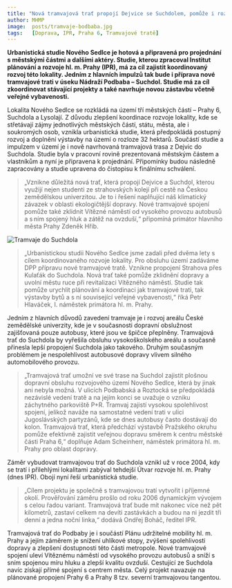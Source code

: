 ```yaml
---
title: "Nová tramvajová trať propojí Dejvice se Suchdolem, pomůže i rozvoji Nového Sedlce"
author: MHMP
image: 	posts/tramvaje-bodbaba.jpg
tags:   [Doprava, IPR, Praha 6, Tramvajové tratě]
---
```


**Urbanistická studie Nového Sedlce je hotová a připravená pro projednání s městskými částmi a dalšími aktéry. Studie, kterou zpracoval Institut plánování a rozvoje hl. m. Prahy (IPR), má za cíl zajistit koordinovaný rozvoj této lokality. Jedním z hlavních impulzů tak bude i příprava nové tramvajové trati v úseku Nádraží Podbaba – Suchdol. Studie má za cíl zkoordinovat stávající projekty a také navrhuje novou zástavbu včetně veřejné vybavenosti.**

Lokalita Nového Sedlce se rozkládá na území tří městských částí – Prahy 6, Suchdola a Lysolají. Z důvodu zlepšení koordinace rozvoje lokality, kde se střetávají zájmy jednotlivých městských částí, státu, města, ale i soukromých osob, vznikla urbanistická studie, která předpokládá postupný rozvoj a doplnění výstavby na území o rozloze 32 hektarů. Součástí studie a impulzem v území je i nově navrhovaná tramvajová trasa z Dejvic do Suchdola. Studie byla v pracovní rovině prezentovaná městským částem a vlastníkům a nyní je připravena k projednání. Připomínky budou následně zapracovány a studie upravena do čistopisu k finálnímu schválení.

>„Vznikne důležitá nová trať, která propojí Dejvice a Suchdol, kterou využijí nejen studenti ze strahovských kolejí při cestě na Českou zemědělskou univerzitou. Je to i řešení naplňující náš klimatický závazek v oblasti ekologičtější dopravy. Nové tramvajové spojení pomůže také zklidnit Vítězné náměstí od vysokého provozu autobusů a s ním spojený hluk a zátěž na ovzduší,“ připomíná primátor hlavního města Prahy Zdeněk Hřib.

![Tramvaje do Suchdola](https://a.pirati.cz/crop/1200x675/praha/img/posts/tramvaje-suchdol.png)

>„Urbanistickou studii Nového Sedlce jsme zadali před dvěma lety s cílem koordinovaného rozvoje lokality. Pro obsluhu území zadáváme DPP přípravu nové tramvajové tratě. Vznikne propojení Strahova přes Kulaťák do Suchdola. Nová trať také pomůže zklidnění dopravy a uvolní městu ruce při revitalizaci Vítězného náměstí. Studie tak pomůže urychlit plánování a koordinaci jak tramvajové trati, tak výstavby bytů a s ní související veřejné vybavenosti,“ říká Petr Hlaváček, I. náměstek primátora hl. m. Prahy.

Jedním z hlavních důvodů zavedení tramvaje je i rozvoj areálu České zemědělské univerzity, kde je v současnosti dopravní obslužnost zajišťovaná pouze autobusy, které jsou ve špičce přeplněny. Tramvajová trať do Suchdola by vyřešila obsluhu vysokoškolského areálu a současně přinesla lepší propojení Suchdola jako takového. Druhým současným problémem je nespolehlivost autobusové dopravy vlivem silného automobilového provozu.

>„Tramvajová trať umožní ve své trase na Suchdol zajistit plošnou dopravní obsluhu rozvojového území Nového Sedlce, která by jinak ani nebyla možná. V ulicích Podbabská a Roztocká se předpokládá nezávislé vedení tratě a na jejím konci se uvažuje o vzniku záchytného parkoviště P+R. Tramvaj zajistí vysokou spolehlivost spojení, jelikož naváže na samostatné vedení trati v ulici Jugoslávských partyzánů, kde se dnes autobusy často dostávají do kolon. Tramvajová trať, která předchází výstavbě Pražského okruhu pomůže efektivně zajistit veřejnou dopravu směrem k centru městské části Praha 6,“ doplňuje Adam Scheinherr, náměstek primátora hl. m. Prahy pro oblast dopravy.

Záměr vybudovat tramvajovou trať do Suchdola vznikl už v roce 2004, kdy se tratí i přilehlými lokalitami zabýval tehdejší Útvar rozvoje hl. m. Prahy (dnes IPR). Obojí nyní řeší urbanistická studie. 

>„Cílem projektu je společně s tramvajovou tratí vytvořit i příjemné okolí. Prověřování záměru prošlo od roku 2006 dynamickým vývojem s celou řadou variant. Tramvajová trať bude mít nakonec více než pět kilometrů, zastaví celkem na devíti zastávkách a budou na ni jezdit tři denní a jedna noční linka,“ dodává Ondřej Boháč, ředitel IPR.

Tramvajová trať do Podbaby je i součástí Plánu udržitelné mobility hl. m. Prahy a jejím záměrem je snížení uhlíkové stopy, zvýšení spolehlivosti dopravy a zlepšení dostupnosti této části metropole. Nové tramvajové spojení uleví Vítěznému náměstí od vysokého provozu autobusů a sníží s sním spojenou míru hluku a zlepší kvalitu ovzduší. Cestující ze Suchdola navíc získají přímé spojení s centrem města. Celý projekt navazuje na plánované propojení Prahy 6 a Prahy 8 tzv. severní tramvajovou tangentou.